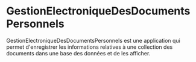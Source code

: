 # GestionElectroniqueDesDocumentsPersonnels
GestionElectroniqueDesDocumentsPersonnels est une application qui permet d'enregistrer les informations relatives à une collection des documents dans une base des données et de les afficher.

